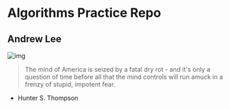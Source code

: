# Algorithms Practice Repo
## Andrew Lee
![img](https://78.media.tumblr.com/dce08b8a7db0602e4b79cc33b8e25887/tumblr_p3ibpjF2jO1s5a4bko1_1280.jpg)

> The mind of America is seized by a fatal dry rot - and it's only a question of time before all that the mind controls will run amuck in a frenzy of stupid, impotent fear.
- Hunter S. Thompson
